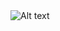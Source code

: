 <img src="relative/path/to/image.jpg" alt="Alt text" width="width_in_pixels" height="height_in_pixels">
